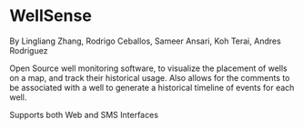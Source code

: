 WellSense
=========

By Lingliang Zhang, Rodrigo Ceballos, Sameer Ansari, Koh Terai, Andres Rodriguez

Open Source well monitoring software, to visualize the placement of wells on a
map, and track their historical usage. Also allows for the comments to be
associated with a well to generate a historical timeline of events for each
well.

Supports both Web and SMS Interfaces
